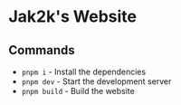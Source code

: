 # Jak2k's Website

## Commands

- `pnpm i` - Install the dependencies
- `pnpm dev` - Start the development server
- `pnpm build` - Build the website
